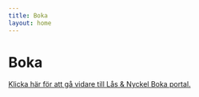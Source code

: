 ```yaml
---
title: Boka
layout: home
---
```


# Boka

[Klicka här för att gå vidare till Lås & Nyckel Boka portal.](http://brfstyrmannen.dyndns.org/Boka)


